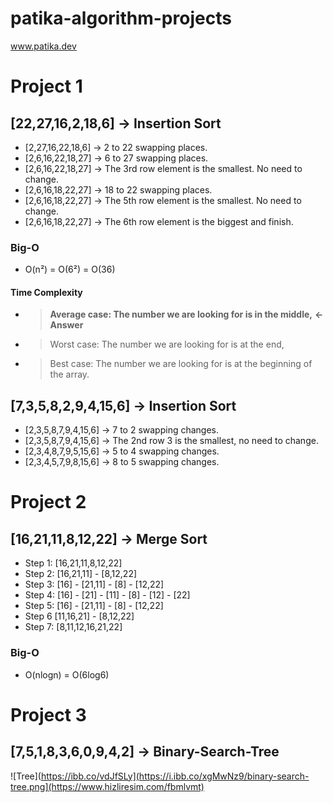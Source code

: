 # patika-algorithm-projects
www.patika.dev
# Project 1
## [22,27,16,2,18,6] -> Insertion Sort

- [2,27,16,22,18,6] -> 2 to 22 swapping places.
- [2,6,16,22,18,27] -> 6 to 27 swapping places.
- [2,6,16,22,18,27] -> The 3rd row element is the smallest. No need to change.
- [2,6,16,18,22,27] -> 18 to 22 swapping places.
- [2,6,16,18,22,27] -> The 5th row element is the smallest. No need to change.
- [2,6,16,18,22,27] -> The 6th row element is the biggest and finish.

### Big-O 
-  O(n²) = O(6²) = O(36)

#### Time Complexity
- > **Average case: The number we are looking for is in the middle,** **<- Answer**
- > Worst case: The number we are looking for is at the end,
- > Best case: The number we are looking for is at the beginning of the array.

## [7,3,5,8,2,9,4,15,6] -> Insertion Sort
- [2,3,5,8,7,9,4,15,6] -> 7 to 2 swapping changes.
- [2,3,5,8,7,9,4,15,6] -> The 2nd row 3 is the smallest, no need to change.
- [2,3,4,8,7,9,5,15,6] -> 5 to 4 swapping changes.
- [2,3,4,5,7,9,8,15,6] -> 8 to 5 swapping changes.

# Project 2
## [16,21,11,8,12,22] -> Merge Sort

- Step 1: [16,21,11,8,12,22]
- Step 2: [16,21,11] - [8,12,22]
- Step 3: [16] - [21,11] - [8] - [12,22]
- Step 4: [16] - [21] - [11] - [8] - [12] - [22]
- Step 5: [16] - [21,11] - [8] - [12,22]
- Step 6  [11,16,21] - [8,12,22]
- Step 7: [8,11,12,16,21,22] 

### Big-O
- O(nlogn) = O(6log6)

# Project 3 

## [7,5,1,8,3,6,0,9,4,2] -> Binary-Search-Tree

![Tree](https://ibb.co/vdJfSLy](https://i.ibb.co/xgMwNz9/binary-search-tree.png](https://www.hizliresim.com/fbmlvmt)
